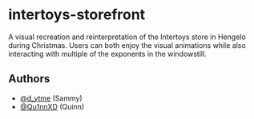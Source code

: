 
# intertoys-storefront

A visual recreation and reinterpretation of the Intertoys store in Hengelo during Christmas. Users can both enjoy the visual animations while also interacting with multiple of the exponents in the windowstill.




## Authors

- [@d_ytme](https://www.github.com/octokatherine) (Sammy)
- [@Qu1nnXD](https://github.com/Qu1nnXD) (Quinn)

